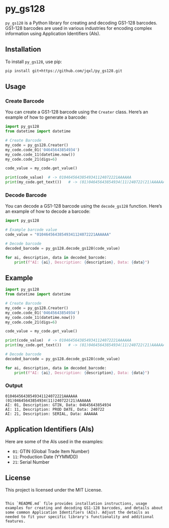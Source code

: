 
# py_gs128

`py_gs128` is a Python library for creating and decoding GS1-128 barcodes. GS1-128 barcodes are used in various industries for encoding complex information using Application Identifiers (AIs).

## Installation

To install `py_gs128`, use pip:

```bash
pip install git+https://github.com/jqxl/py_gs128.git
```

## Usage

### Create Barcode

You can create a GS1-128 barcode using the `Creater` class. Here’s an example of how to generate a barcode:

```python
import py_gs128
from datetime import datetime

# Create Barcode
my_code = py_gs128.Creater()
my_code.code_01('04645643854934')
my_code.code_11(datetime.now())
my_code.code_21(digs=6)

code_value = my_code.get_value()

print(code_value)  # -> 01046456438549341124072221AAAAAA
print(my_code.get_text())   # -> (01)04645643854934(11)240722(21)AAAAAA
```

### Decode Barcode

You can decode a GS1-128 barcode using the `decode_gs128` function. Here’s an example of how to decode a barcode:

```python
import py_gs128

# Example barcode value
code_value = "01046456438549341124072221AAAAAA"

# Decode barcode
decoded_barcode = py_gs128.decode_gs128(code_value)

for ai, description, data in decoded_barcode:
    print(f"AI: {ai}, Description: {description}, Data: {data}")
```

## Example

```python
import py_gs128
from datetime import datetime

# Create Barcode
my_code = py_gs128.Creater()
my_code.code_01('04645643854934')
my_code.code_11(datetime.now())
my_code.code_21(digs=6)

code_value = my_code.get_value()

print(code_value)  # -> 01046456438549341124072221AAAAAA
print(my_code.get_text())   # -> (01)04645643854934(11)240722(21)AAAAAA

# Decode barcode
decoded_barcode = py_gs128.decode_gs128(code_value)

for ai, description, data in decoded_barcode:
    print(f"AI: {ai}, Description: {description}, Data: {data}")
```

### Output

```plaintext
01046456438549341124072221AAAAAA
(01)04645643854934(11)240722(21)AAAAAA
AI: 01, Description: GTIN, Data: 04645643854934
AI: 11, Description: PROD DATE, Data: 240722
AI: 21, Description: SERIAL, Data: AAAAAA
```

## Application Identifiers (AIs)

Here are some of the AIs used in the examples:

- `01`: GTIN (Global Trade Item Number)
- `11`: Production Date (YYMMDD)
- `21`: Serial Number

## License

This project is licensed under the MIT License.
```

This `README.md` file provides installation instructions, usage examples for creating and decoding GS1-128 barcodes, and details about some common Application Identifiers (AIs). Adjust the details as needed to fit your specific library's functionality and additional features.
